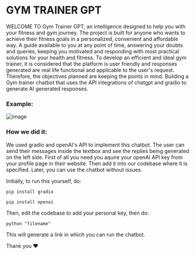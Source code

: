 # GYM TRAINER GPT
WELCOME TO Gym Trainer GPT, an intelligence designed to help you with your fitness and gym journey. The project is built for anyone who wants to achieve their fitness goals in a personalized, convenient and affordable way. A guide available to you at any point of time, answering your doubts and queries, keeping you motivated and responding with most practical solutions for your health and fitness. To develop an efficient and ideal gym trainer, it is considered that the platform is user friendly and responses generated are real life functional and applicable to the user's request. Therefore, the objectives planned are keeping the points in mind. Building a Gym trainer chatbot that uses the API integrations of chatgpt and gradio to generate AI generated responses.

### Example:
![image](https://user-images.githubusercontent.com/58107666/232329378-5ebbab63-8de1-4099-89c0-3365dd515308.png)

### How we did it:
We used gradio and openAI's API to implement this chatbot. The user can send their messages inside the textbox and see the replies being generated on the left side.
First of all you need you aquire your openAI API key from your profile page in their website. Then add it into our codebase where it is specified. Later, you can use the chatbot without issues.

Initially, to run this yourself, do:

```
pip install gradio
```

```
pip install openai
```

Then, edit the codebase to add your personal key, then do:

```
python "filename"
```

This will generate a link in which you can run the chatbot.

Thank you ❤️
